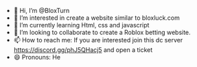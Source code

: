 - 👋 Hi, I’m @BloxTurn
- 👀 I’m interested in create a website similar to bloxluck.com
- 🌱 I’m currently learning Html, css and javascript
- 💞️ I’m looking to collaborate to create a Roblox betting website.
- 📫 How to reach me: If you are interested join this dc server https://discord.gg/phJ5QHacj5 and open a ticket
- 😄 Pronouns: He 


<!---
BloxTurn/BloxTurn is a ✨ special ✨ repository because its `README.md` (this file) appears on your GitHub profile.
You can click the Preview link to take a look at your changes.
--->
